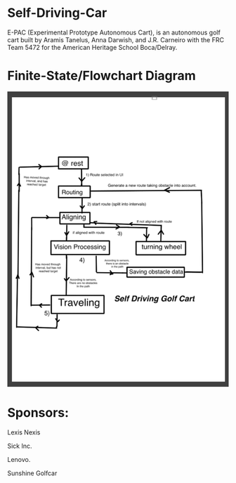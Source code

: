 # Self-Driving-Car
E-PAC (Experimental Prototype Autonomous Cart), is an autonomous golf cart built by Aramis Tanelus, Anna Darwish, and J.R. Carneiro with the FRC Team 5472 for the American Heritage School Boca/Delray.

# Finite-State/Flowchart Diagram

![Diagram](Flow.png)


# Sponsors:

Lexis Nexis

Sick Inc.

Lenovo.

Sunshine Golfcar


